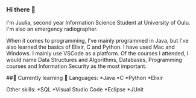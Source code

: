 ### Hi there 👋

I'm Juulia, second year Information Science Student at University of Oulu. I'm also an emergency radiographer.

When it comes to programming, I've mainly programmed in  Java, but I've also learned the basics of Elixir, C and Python. I have used Mac and Windows. I mainly use VSCode as a platform.
Of the courses I attended, I would name Data Structures and  Algorithms, Databases, Programming courses and Information
Security as the most important.

##🌱 Currently learning 🌱
Languages:
*Java
*C
*Python
*Elixir

Other skills:
*SQL
*Visual Studio Code
*Eclipse
*JUnit



<!--
**julluu/julluu** is a ✨ _special_ ✨ repository because its `README.md` (this file) appears on your GitHub profile.

Here are some ideas to get you started:

- 🔭 I’m currently working on ...
- 🌱 I’m currently learning ...
- 👯 I’m looking to collaborate on ...
- 🤔 I’m looking for help with ...
- 💬 Ask me about ...
- 📫 How to reach me: ...
- 😄 Pronouns: ...
- ⚡ Fun fact: ...
-->
